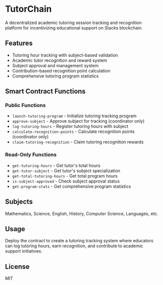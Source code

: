 # TutorChain

A decentralized academic tutoring session tracking and recognition platform for incentivizing educational support on Stacks blockchain.

## Features

- Tutoring hour tracking with subject-based validation
- Academic tutor recognition and reward system
- Subject approval and management system
- Contribution-based recognition point calculation
- Comprehensive tutoring program statistics

## Smart Contract Functions

### Public Functions
- `launch-tutoring-program` - Initialize tutoring tracking program
- `approve-subject` - Approve subject for tracking (coordinator only)
- `log-tutoring-hours` - Register tutoring hours with subject
- `calculate-recognition-points` - Calculate recognition points (coordinator only)
- `claim-tutoring-recognition` - Claim tutoring recognition rewards

### Read-Only Functions
- `get-tutoring-hours` - Get tutor's total hours
- `get-tutor-subject` - Get tutor's subject specialization
- `get-total-tutoring-hours` - Get total program hours
- `is-subject-approved` - Check subject approval status
- `get-program-stats` - Get comprehensive program statistics

## Subjects
Mathematics, Science, English, History, Computer Science, Languages, etc.

## Usage

Deploy the contract to create a tutoring tracking system where educators can log tutoring hours, earn recognition, and contribute to academic support initiatives.

## License

MIT